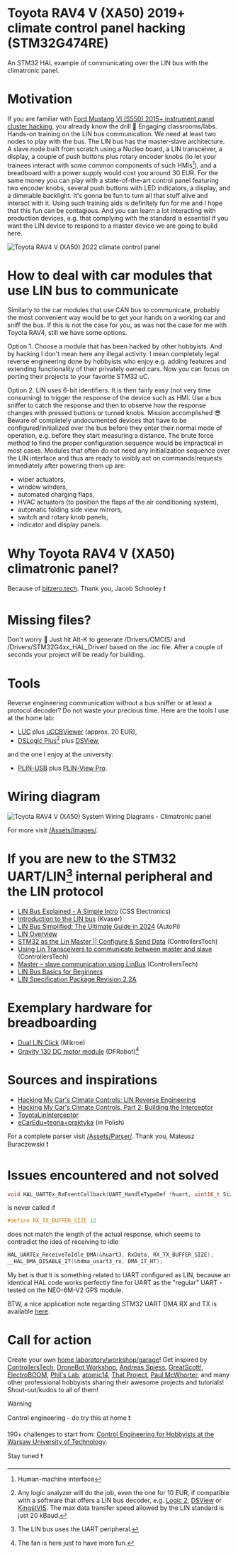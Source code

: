 # Toyota RAV4 V (XA50) 2019+ climate control panel hacking (STM32G474RE)
An STM32 HAL example of communicating over the LIN bus with the climatronic panel.

# Motivation
If you are familiar with [Ford Mustang VI (S550) 2015+ instrument panel cluster hacking](https://github.com/ufnalski/ford_mustang_cluster_h503rb), you already know the drill :slightly_smiling_face: Engaging classrooms/labs. Hands-on training on the LIN bus communication. We need at least two nodes to play with the bus. The LIN bus has the master-slave architecture. A slave node built from scratch using a Nucleo board, a LIN transceiver, a display, a couple of push buttons plus rotary encoder knobs (to let your trainees interact with some common components of such HMIs[^1]), and a breadboard with a power supply would cost you around 30 EUR. For the same money you can play with a state-of-the-art control panel featuring two encoder knobs, several push buttons with LED indicators, a display, and a dimmable backlight. It's gonna be fun to turn all that stuff alive and interact with it. Using such training aids is definitely fun for me and I hope that this fun can be contagious. And you can learn a lot interacting with production devices, e.g. that complying with the standard is essential if you want the LIN device to respond to a master device we are going to build here.

[^1]: Human-machine interface

![Toyota RAV4 V (XA50) 2022 climate control panel](/Assets/Images/toyota_rav4_university_lab.jpg)

# How to deal with car modules that use LIN bus to communicate
Similarly to the car modules that use CAN bus to communicate, probably the most convenient way would be to get your hands on a working car and sniff the bus. If this is not the case for you, as was not the case for me with Toyota RAV4, still we have some options.

Option 1. Choose a module that has been hacked by other hobbyists. And by hacking I don't mean here any illegal activity. I mean completely legal reverse engineering done by hobbyists who enjoy e.g. adding features and extending functionality of their privately owned cars. Now you can focus on porting their projects to your favorite STM32 uC.

Option 2. LIN uses 6-bit identifiers. It is then fairly easy (not very time consuming) to trigger the response of the device such as HMI. Use a bus sniffer to catch the response and then to observe how the response changes with pressed buttons or turned knobs. Mission accomplished :sunglasses: Beware of completely undocumented devices that have to be configured/initialized over the bus before they enter their normal mode of operation, e.g. before they start measuring a distance. The brute force method to find the proper configuration sequence would be impractical in most cases. Modules that often do not need any initialization sequence over the LIN interface and thus are ready to visibly act on commands/requests immediately after powering them up are:
* wiper actuators,
* window winders,
* automated charging flaps,
* HVAC actuators (to position the flaps of the air conditioning system),
* automatic folding side view mirrors,
* switch and rotary knob panels,
* indicator and display panels.

# Why Toyota RAV4 V (XA50) climatronic panel?
Because of [bitzero.tech](https://bitzero.tech/). Thank you, Jacob Schooley :exclamation: 

# Missing files?
Don't worry :slightly_smiling_face: Just hit Alt-K to generate /Drivers/CMCIS/ and /Drivers/STM32G4xx_HAL_Driver/ based on the .ioc file. After a couple of seconds your project will be ready for building.

# Tools
Reverse engineering communication without a bus sniffer or at least a protocol decoder? Do not waste your precious time. Here are the tools I use at the home lab:
* [LUC](https://ucandevices.github.io/ulc.html) plus [uCCBViewer](https://github.com/UsbCANConverter-UCCbasic/uCCBViewer/releases) (approx. 20 EUR),
* [DSLogic Plus](https://www.dreamsourcelab.com/product/dslogic-series/)[^2] plus [DSView](https://www.dreamsourcelab.com/download/),

and the one I enjoy at the university:
* [PLIN-USB](https://www.peak-system.com/PLIN-USB.485.0.html?&L=1) plus [PLIN-View Pro](https://www.peak-system.com/PLIN-View-Pro.243.0.html?&L=1).

[^2]: Any logic analyzer will do the job, even the one for 10 EUR, if compatible with a software that offers a LIN bus decoder, e.g. [Logic 2](https://www.saleae.com/pages/downloads), [DSView](https://www.dreamsourcelab.com/download/) or [KingstVIS](https://www.qdkingst.com/en/download). The max data transfer speed allowed by the LIN standard is just 20 kBaud.

# Wiring diagram
![Toyota RAV4 V (XA50) System Wiring Diagrams - Climatronic panel](/Assets/Images/toyota_rav4_genV_air_conditioning_control_panel.JPG)

For more visit [/Assets/Images/](/Assets/Images/).

# If you are new to the STM32 UART/LIN[^3] internal peripheral and the LIN protocol
* [LIN Bus Explained - A Simple Intro](https://www.csselectronics.com/pages/lin-bus-protocol-intro-basics) (CSS Electronics)
* [Introduction to the LIN bus](https://kvaser.com/about-can/can-standards/linbus/) (Kvaser)
* [LIN Bus Simplified: The Ultimate Guide in 2024](https://www.autopi.io/blog/lin-bus-protocol-explained/) (AutoPi)
* [LIN Overview](https://developerhelp.microchip.com/xwiki/bin/view/applications/lin/overview/)
* [STM32 as the Lin Master || Configure & Send Data](https://controllerstech.com/stm32-uart-8-lin-protocol-part-1/) (ControllersTech)
* [Using Lin Transceivers to communicate between master and slave](https://controllerstech.com/stm32-uart-9-lin-protocol-part-2/) (ControllersTech)
* [Master – slave communication using LinBus](https://controllerstech.com/stm32-uart-10-lin-protocol-part-3/) (ControllersTech)
* [LIN Bus Basics for Beginners](https://lipowsky.com/downloads/Software/LIN-Basics_for_Beginners-EN.pdf)
* [LIN Specification Package Revision 2.2A](https://www.cs-group.de/wp-content/uploads/2016/11/LIN_Specification_Package_2.2A.pdf)

[^3]: The LIN bus uses the UART peripheral.

# Exemplary hardware for breadboarding
* [Dual LIN Click](https://www.mikroe.com/dual-lin-click) (Mikroe)
* [Gravity 130 DC motor module](https://wiki.dfrobot.com/Gravity__130_DC_Motor_SKU__DFR0411) (DFRobot)[^4]

[^4]: The fan is here just to have more fun.

# Sources and inspirations
* [Hacking My Car's Climate Controls: LIN Reverse Engineering](https://bitzero.tech/posts/2022/11/30/hacking-my-cars-climate-controls-lin-reverse-engineering)
* [Hacking My Car's Climate Controls, Part 2: Building the Interceptor](https://bitzero.tech/posts/2023/04/06/hacking-my-cars-climate-controls-part-2)
* [ToyotaLinInterceptor](https://github.com/jbschooley/ToyotaLinInterceptor)
* [eCarEdu=teoria+praktyka](https://ecaredu.pl/) (in Polish)

For a complete parser visit [/Assets/Parser/](/Assets/Parser/). Thank you, Mateusz Buraczewski :exclamation:

# Issues encountered and not solved
```c
void HAL_UARTEx_RxEventCallback(UART_HandleTypeDef *huart, uint16_t Size);
```
is never called if
```c
#define RX_TX_BUFFER_SIZE 12
```
does not match the length of the actual response, which seems to contradict the idea of receiving to idle
```c
HAL_UARTEx_ReceiveToIdle_DMA(&huart3, RxData, RX_TX_BUFFER_SIZE);
__HAL_DMA_DISABLE_IT(&hdma_usart3_rx, DMA_IT_HT);
```
My bet is that it is something related to UART configured as LIN, because an identical HAL code works perfectly fine for UART as the "regular" UART - tested on the NEO-6M-V2 GPS module.

BTW, a nice application note regarding STM32 UART DMA RX and TX is available [here](https://github.com/MaJerle/stm32-usart-uart-dma-rx-tx).

# Call for action
Create your own [home laboratory/workshop/garage](http://ufnalski.edu.pl/control_engineering_for_hobbyists/2024_dzien_otwarty_we/Dzien_Otwarty_WE_2024_Control_Engineering_for_Hobbyists.pdf)! Get inspired by [ControllersTech](https://www.youtube.com/@ControllersTech), [DroneBot Workshop](https://www.youtube.com/@Dronebotworkshop), [Andreas Spiess](https://www.youtube.com/@AndreasSpiess), [GreatScott!](https://www.youtube.com/@greatscottlab), [ElectroBOOM](https://www.youtube.com/@ElectroBOOM), [Phil's Lab](https://www.youtube.com/@PhilsLab), [atomic14](https://www.youtube.com/@atomic14), [That Project](https://www.youtube.com/@ThatProject), [Paul McWhorter](https://www.youtube.com/@paulmcwhorter), and many other professional hobbyists sharing their awesome projects and tutorials! Shout-out/kudos to all of them!

> [!WARNING]
> Control engineering - do try this at home :exclamation:

190+ challenges to start from: [Control Engineering for Hobbyists at the Warsaw University of Technology](http://ufnalski.edu.pl/control_engineering_for_hobbyists/Control_Engineering_for_Hobbyists_list_of_challenges.pdf).

Stay tuned :exclamation:
